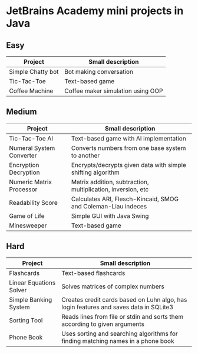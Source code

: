 # JetBrains Academy mini projects in Java

## Easy
| Project                   | Small description                                            |
| ------------------------- | ------------------------------------------------------------ |
| Simple Chatty bot         | Bot making conversation                                      |
| Tic-Tac-Toe               | Text-based game                                              |
| Coffee Machine            | Coffee maker simulation using OOP                            |

## Medium
| Project                   | Small description                                            |
| ------------------------- | ------------------------------------------------------------ |
| Tic-Tac-Toe AI            | Text-based game with AI implementation                       |
| Numeral System Converter  | Converts numbers from one base system to another             |
| Encryption Decryption     | Encrypts/decrypts given data with simple shifting algorithm  |
| Numeric Matrix Processor  | Matrix addition, subtraction, multiplication, inversion, etc |
| Readability Score         | Calculates ARI, Flesch-Kincaid, SMOG and Coleman-Liau indeces|
| Game of Life              | Simple GUI with Java Swing                                   |
| Minesweeper               | Text-based game                                              |

## Hard
| Project                   | Small description                                            |
| ------------------------- | ------------------------------------------------------------ |
| Flashcards                | Text-based flashcards                                        |
| Linear Equations Solver   | Solves matrices of complex numbers                           |
| Simple Banking System     | Creates credit cards based on Luhn algo, has login features and saves data in SQLite3 |
| Sorting Tool              | Reads lines from file or stdin and sorts them according to given arguments            |
| Phone Book                | Uses sorting and searching algorithms for finding matching names in a phone book      |

